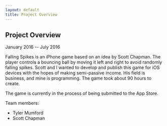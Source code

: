 ```yaml
---
layout: default
title: Project Overview
---
```


## Project Overview

<!-- Copied to/from the LinkedIn project. -->

January 2016 -- July 2016

Falling Spikes is an iPhone game based on an idea by Scott Chapman. The player controls a bouncing ball by moving it left and right to avoid randomly falling spikes. Scott and I wanted to develop and publish this game for iOS devices with the hopes of making semi-passive income. His field is business, and mine is programming. The game took about 90 hours to create.

The game is currently in the process of being submitted to the App Store.

Team members:

- Tyler Mumford
- Scott Chapman
